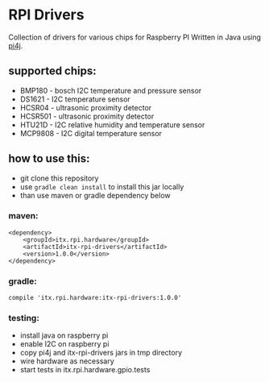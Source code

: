 # RPI Drivers

Collection of drivers for various chips for Raspberry PI
Written in Java using [pi4j](http://pi4j.com/).

## supported chips:
* BMP180 - bosch I2C temperature and pressure sensor
* DS1621 - I2C temperature sensor
* HCSR04 - ultrasonic proximity detector
* HCSR501 - ultrasonic proximity detector 
* HTU21D - I2C relative humidity and temperature sensor
* MCP9808 - I2C digital temperature sensor

## how to use this:
* git clone this repository
* use ``gradle clean install`` to install this jar locally
* than use maven or gradle dependency below

### maven:
```
<dependency>
    <groupId>itx.rpi.hardware</groupId>
    <artifactId>itx-rpi-drivers</artifactId>
    <version>1.0.0</version>
</dependency>
```

### gradle:
```
compile 'itx.rpi.hardware:itx-rpi-drivers:1.0.0'
```

### testing:
* install java on raspberry pi
* enable I2C on raspberry pi
* copy pi4j and itx-rpi-drivers jars in tmp directory
* wire hardware as necessary
* start tests in itx.rpi.hardware.gpio.tests


